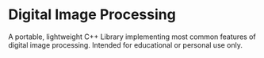 # Digital Image Processing 

A portable, lightweight C++ Library implementing most common features of digital image processing. Intended for educational or personal use only.
